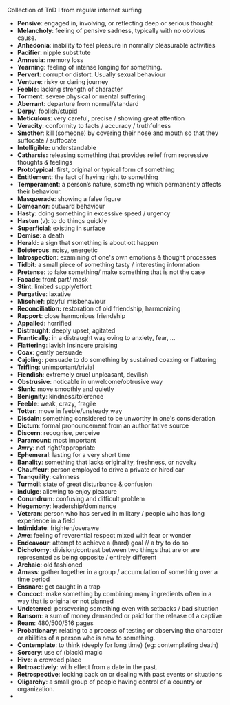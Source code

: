 Collection of TnD I from regular internet surfing

- **Pensive**: engaged in, involving, or reflecting deep or serious thought
- **Melancholy**: feeling of pensive sadness, typically with no obvious cause.
- **Anhedonia**: inability to feel pleasure in normally pleasurable activities
- **Pacifier**: nipple substitute
- **Amnesia**: memory loss
- **Yearning**: feeling of intense longing for something.
- **Pervert**: corrupt or distort. Usually sexual behaviour
- **Venture**: risky or daring journey
- **Feeble**: lacking strength of character
- **Torment**: severe physical or mental suffering
- **Aberrant**: departure from normal/standard
- **Derpy**: foolish/stupid
- **Meticulous**: very careful, precise / showing great attention
- **Veracity**: conformity to facts / accuracy / truthfulness
- **Smother**: kill (someone) by covering their nose and mouth so that they suffocate / suffocate
- **Intelligible:** understandable
- **Catharsis:** releasing something that provides relief from repressive thoughts & feelings
- **Prototypical**: first, original or typical form of something
- **Entitlement**: the fact of having right to something
- **Temperament**: a person’s nature, something which permanently affects their behaviour.
- **Masquerade**: showing a false figure
- **Demeanor**: outward behaviour
- **Hasty**: doing something in excessive speed / urgency
- **Hasten** (v): to do things quickly
- **Superficial**: existing in surface
- **Demise**: a death
- **Herald:** a sign that something is about ott happen
- **Boisterous**: noisy, energetic
- **Introspection**: examining of one's own emotions & thought processes
- **Tidbit**: a small piece of something tasty / interesting information
- **Pretense**: to fake something/ make something that is not the case
- **Facade**: front part/ mask
- **Stint**: limited supply/effort
- **Purgative**: laxative
- **Mischief**: playful misbehaviour
- **Reconciliation:** restoration of old friendship, harmonizing
- **Rapport**: close harmonious friendship
- **Appalled**: horrified
- **Distraught**: deeply upset, agitated
- **Frantically**: in a distraught way oving to anxiety, fear, …
- **Flattering**: lavish insincere praising
- **Coax**: gently persuade
- **Cajoling**: persuade to do something by sustained coaxing or flattering
- **Trifling**: unimportant/trivial
- **Fiendish**: extremely cruel unpleasant, devilish
- **Obstrusive**: noticable in unwelcome/obtrusive way
- **Slunk**: move smoothly and quietly
- **Benignity**: kindness/tolerence
- **Feeble**: weak, crazy, fragile
- **Totter**: move in feeble/unsteady way
- **Disdain**: something considered to be unworthy in one's consideration
- **Dictum**: formal pronouncement from an authoritative source
- **Discern**: recognise, perceive
- **Paramount**: most important
- **Awry**: not right/appropriate
- **Ephemeral**: lasting for a very short time
- **Banality**: something that lacks originality, freshness, or novelty
- **Chauffeur**: person employed to drive a private or hired car
- **Tranquility**:  calmness
- **Turmoil**: state of great disturbance & confusion
- **indulge**: allowing to enjoy pleasure
- **Conundrum**: confusing and difficult problem
- **Hegemony**: leadership/dominance
- **Veteran**: person who has served in military / people who has long experience in a field
- **Intimidate**: frighten/overawe
- **Awe**: feeling of reverential respect mixed with fear or wonder
- **Endeavour**: attempt to achieve a (hard) goal // a try to do so
- **Dichotomy**: division/contrast between two things that are or are represented as being opposite / entirely different 
- **Archaic**: old fashioned
- **Amass**: gather together in a group / accumulation of something over a time period
- **Ensnare**: get caught in a trap
- **Concoct**: make something by combining many ingredients often in a way that is original or not planned
- **Undeterred**: persevering something even with setbacks / bad situation 
- **Ransom**: a sum of money demanded or paid for the release of a captive
- **Ream**: 480/500/516 pages
- **Probationary**: relating to a process of testing or observing the character or abilities of a person who is new to something.
- **Contemplate**: to think (deeply for long time) {eg: contemplating death}
- **Sorcery**: use of (black) magic
- **Hive**: a crowded place
- **Retroactively**: with effect from a date in the past.
- **Retrospective**: looking back on or dealing with past events or situations
- **Oligarchy**: a small group of people having control of a country or organization.
- 